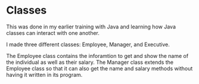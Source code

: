 # Classes
This was done in my earlier training with Java and learning how Java classes can interact with one another.

I made three different classes: Employee, Manager, and Executive.

The Employee class contains the inforamtion to get and show the name of the individual as well as their salary. The Manager class extends the Employee class so that it can also get the name and salary methods without having it written in its program.  
